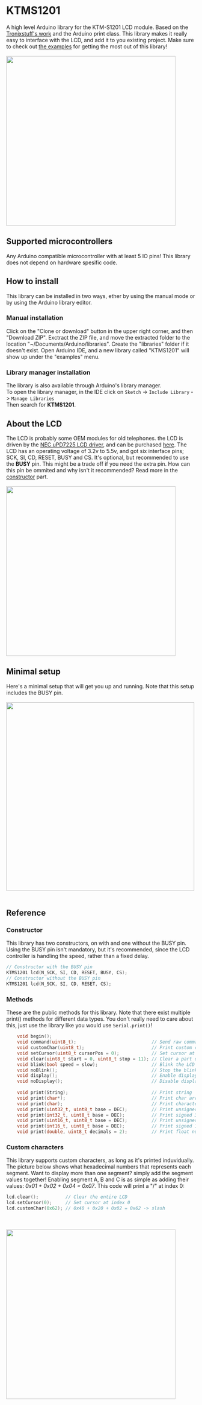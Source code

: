 # KTMS1201
A high level Arduino library for the KTM-S1201 LCD module. Based on the [Tronixstuff's work](http://tronixstuff.com/2013/03/11/arduino-and-ktm-s1201-lcd-modules/) and the Arduino print class. This library makes it really easy to interface with the LCD, and add it to you existing project. Make sure to check out [the examples](https://github.com/MCUdude/KTMS1201/tree/master/examples) for getting the most out of this library!
<br/> <br/>
<img src="http://i.imgur.com/SHNdIkf.jpg" width="450">

## Supported microcontrollers
Any Arduino compatible microcontroller with at least 5 IO pins! This library does not depend on hardware spesific code.

## How to install
This library can be installed in two ways, ether by using the manual mode or by using the Arduino library editor.

### Manual installation
Click on the "Clone or download" button in the upper right corner, and then "Download ZIP". Exctract the ZIP file, and move the extracted folder to the location "~/Documents/Arduino/libraries". Create the "libraries" folder if it doesn't exist. Open Arduino IDE, and a new library called "KTMS1201" will show up under the "examples" menu.

### Library manager installation
The library is also available through Arduino's library manager. <br/> 
To open the library manager, in the IDE click on `Sketch` -> `Include Library` -> `Manage Libraries` <br/>
Then search for <b>KTMS1201</b>.

## About the LCD
The LCD is probably some OEM modules for old telephones. the LCD is driven by the [NEC uPD7225 LCD driver](http://www.lcd-module.de/eng/pdf/zubehoer/upd7225.pdf), and can be purchased [here](http://www.thepartsplace.k5nwa.com/index.php?route=product/product&product_id=58). The LCD has an operating voltage of 3.2v to 5.5v, and got six interface pins; SCK, SI, CD, RESET, BUSY and CS. It's optional, but recommended to use the <b>BUSY</b> pin. This might be a trade off if you need the extra pin. How can this pin be ommited and why isn't it recommended? Read more in the [constructor](#constructor) part.
<br/> <br/>
<img src="http://i.imgur.com/sBTxKxt.png" width="450">

## Minimal setup
Here's a minimal setup that will get you up and running. Note that this setup includes the BUSY pin.
<br/> <br/>
<img src="http://i.imgur.com/01oAg7P.png" width="500">
<br/> <br/>


## Reference

### Constructor
This library has two constructors, on with and one without the BUSY pin. Using the BUSY pin isn't mandatory, but it's recommended, since the LCD controller is handling the speed, rather than a fixed delay.
``` c++
// Constructor with the BUSY pin
KTMS1201 lcd(N_SCK, SI, CD, RESET, BUSY, CS);
// Constructor without the BUSY pin
KTMS1201 lcd(N_SCK, SI, CD, RESET, CS);
```

### Methods
These are the public methods for this library. Note that there exist multiple print() methods for different data types. You don't really need to care about this, just use the library like you would use `Serial.print()`!
``` c++
    void begin();
    void command(uint8_t);                            // Send raw command
    void customChar(uint8_t);                         // Print custom character
    void setCursor(uint8_t cursorPos = 0);            // Set cursor at index
    void clear(uint8_t start = 0, uint8_t stop = 11); // Clear a part of, or the entire screen
    void blink(bool speed = slow);                    // Blink the LCD (slow/fast)
    void noBlink();                                   // Stop the blinking
    void display();                                   // Enable display
    void noDisplay();                                 // Disable display
    
    void print(String);                               // Print string
    void print(char*);                                // Print char array
    void print(char);                                 // Print character
    void print(uint32_t, uint8_t base = DEC);         // Print unsigned 32-bit integer (Base: HEX, DEC, OCT, BIN)
    void print(int32_t, uint8_t base = DEC);          // Print signed 32-bit integer
    void print(uint16_t, uint8_t base = DEC);         // Print unsigned 16-bit integer
    void print(int16_t, uint8_t base = DEC);          // Print signed 16-bit integer
    void print(double, uint8_t decimals = 2);         // Print float number (default 2 decimals)
```

### Custom characters
This library supports custom characters, as long as it's printed induvidually. The picture below shows what hexadecimal numbers that represents each segment. Want to display more than one segment? simply add the segment values together!
Enabling segment A, B and C is as simple as adding their values: <i>0x01 + 0x02 + 0x04 = 0x07</i>.
This code will print a "/" at index 0:
``` c++
lcd.clear();          // Clear the entire LCD
lcd.setCursor(0);     // Set cursor at index 0
lcd.customChar(0x62); // 0x40 + 0x20 + 0x02 = 0x62 -> slash
```

<br/> <br/>
<img src="http://i.imgur.com/SVq4vOA.jpg" width="450">
